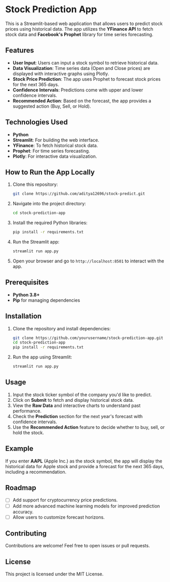 # Stock Prediction App

This is a Streamlit-based web application that allows users to predict stock prices using historical data. The app utilizes the **YFinance API** to fetch stock data and **Facebook's Prophet** library for time series forecasting.

## Features

- **User Input**: Users can input a stock symbol to retrieve historical data.
- **Data Visualization**: Time series data (Open and Close prices) are displayed with interactive graphs using Plotly.
- **Stock Price Prediction**: The app uses Prophet to forecast stock prices for the next 365 days.
- **Confidence Intervals**: Predictions come with upper and lower confidence intervals.
- **Recommended Action**: Based on the forecast, the app provides a suggested action (Buy, Sell, or Hold).

## Technologies Used

- **Python**
- **Streamlit**: For building the web interface.
- **YFinance**: To fetch historical stock data.
- **Prophet**: For time series forecasting.
- **Plotly**: For interactive data visualization.

## How to Run the App Locally

1. Clone this repository:
    ```bash
    git clone https://github.com/aditya12696/stock-predict.git
    ```
   
2. Navigate into the project directory:
    ```bash
    cd stock-prediction-app
    ```

3. Install the required Python libraries:
    ```bash
    pip install -r requirements.txt
    ```

4. Run the Streamlit app:
    ```bash
    streamlit run app.py
    ```

5. Open your browser and go to `http://localhost:8501` to interact with the app.

## Prerequisites

- **Python 3.8+**
- **Pip** for managing dependencies

## Installation

1. Clone the repository and install dependencies:
    ```bash
    git clone https://github.com/yourusername/stock-prediction-app.git
    cd stock-prediction-app
    pip install -r requirements.txt
    ```

2. Run the app using Streamlit:
    ```bash
    streamlit run app.py
    ```

## Usage

1. Input the stock ticker symbol of the company you'd like to predict.
2. Click on **Submit** to fetch and display historical stock data.
3. View the **Raw Data** and interactive charts to understand past performance.
4. Check the **Prediction** section for the next year's forecast with confidence intervals.
5. Use the **Recommended Action** feature to decide whether to buy, sell, or hold the stock.

## Example

If you enter **AAPL** (Apple Inc.) as the stock symbol, the app will display the historical data for Apple stock and provide a forecast for the next 365 days, including a recommendation.


## Roadmap

- [ ] Add support for cryptocurrency price predictions.
- [ ] Add more advanced machine learning models for improved prediction accuracy.
- [ ] Allow users to customize forecast horizons.

## Contributing

Contributions are welcome! Feel free to open issues or pull requests.

## License

This project is licensed under the MIT License.
